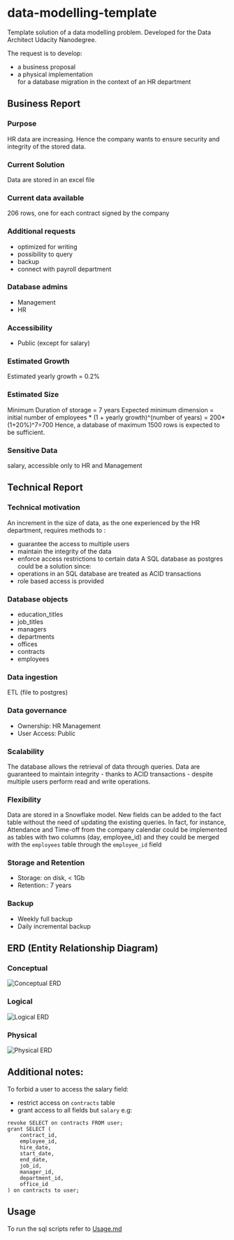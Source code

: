 # data-modelling-template
Template solution of a data modelling problem.
Developed for the Data Architect Udacity Nanodegree.

The request is to develop:
- a business proposal 
- a physical implementation  
for a database migration in the context of an HR department

## Business Report
### Purpose
HR data are increasing.
Hence the company wants to ensure security and integrity of the stored data.
### Current Solution
Data are stored in an excel file
### Current data available
206 rows, one for each contract signed by the company
### Additional requests
- optimized for writing
- possibility to query
- backup
- connect with payroll department
### Database admins
- Management
- HR
### Accessibility
- Public (except for salary)
### Estimated Growth
Estimated yearly growth = 0.2%  
### Estimated Size
Minimum Duration of storage = 7 years
Expected minimum dimension = initial number of employees * (1 + yearly growth)^(number of years) = 
200*(1+20%)^7=700
Hence, a database of maximum 1500 rows is expected to be sufficient.
### Sensitive Data
salary, accessible only to HR and Management

## Technical Report
### Technical motivation
An increment in the size of data, as the one experienced by the HR department,
requires methods to :
- guarantee the access to multiple users
- maintain the integrity of the data
- enforce access restrictions to certain data
A SQL database as postgres could be a solution since:
- operations in an SQL database are treated as ACID transactions
- role based access is provided
### Database objects
- education_titles
- job_titles
- managers
- departments
- offices
- contracts
- employees
### Data ingestion
ETL (file to postgres)
### Data governance
- Ownership: HR Management
- User Access: Public
### Scalability
The database allows the retrieval of data through queries.
Data are guaranteed to maintain integrity - thanks to ACID transactions - 
despite multiple users perform read and write operations.
### Flexibility
Data are stored in a Snowflake model.
New fields can be added to the fact table without the need of updating the existing queries.
In fact, for instance, Attendance and Time-off from the company calendar could be 
implemented as tables with two columns (day, employee_id) and
they could be merged with the `employees` table
through the `employee_id` field
### Storage and Retention
- Storage: on disk, < 1Gb
- Retention:: 7 years
### Backup
- Weekly full backup
- Daily incremental backup

## ERD (Entity Relationship Diagram) 
### Conceptual
![Conceptual ERD](doc/erd/ERD_Conceptual.png)
### Logical
![Logical ERD](doc/erd/ERD_Logical.png)
### Physical
![Physical ERD](doc/erd/ERD_Physical.png)

## Additional notes:  
To forbid a user to access the salary field:
- restrict access on `contracts` table
- grant access to all fields but `salary`
e.g:
```
revoke SELECT on contracts FROM user;
grant SELECT (
    contract_id,
    employee_id,
    hire_date,
    start_date,
    end_date,
    job_id,
    manager_id,
    department_id,
    office_id
) on contracts to user;
```

## Usage
To run the sql scripts refer to [Usage.md](doc/Usage.md)